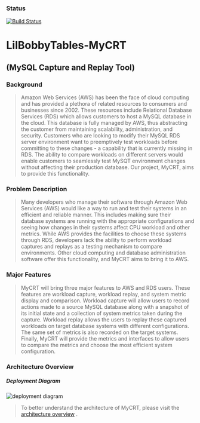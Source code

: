 ### Status
[![Build Status](https://travis-ci.org/CPSECapstone/LilBobbyTables-MyCRT.svg?branch=master)](https://travis-ci.org/CPSECapstone/LilBobbyTables-MyCRT)


# LilBobbyTables-MyCRT
## (MySQL Capture and Replay Tool)

### Background
> Amazon Web Services (AWS) has been the face of cloud computing and has provided a plethora of related resources to consumers and businesses since 2002. These resources include Relational Database Services (RDS) which allows customers to host a MySQL database in the cloud. This database is fully managed by AWS, thus abstracting the customer from maintaining scalability, administration, and security. Customers who are looking to modify their MySQL RDS server environment want to preemptively test workloads before committing to these changes - a capability that is currently missing in RDS. The ability to compare workloads on different servers would enable customers to seamlessly test MySQT environment changes without affecting their production database. Our project, MyCRT, aims to provide this functionality.

### Problem Description
> Many developers who manage their software through Amazon Web Services (AWS) would like a way to run and test their systems in an efficient and reliable manner. This includes making sure their database systems are running with the appropriate configurations and seeing how changes in their systems affect CPU workload and other metrics. While AWS provides the facilities to choose these systems through RDS, developers lack the ability to perform workload captures and replays as a testing mechanism to compare environments. Other cloud computing and database administration software offer this functionality, and MyCRT aims to bring it to AWS.

### Major Features
> MyCRT will bring three major features to AWS and RDS users. These features are workload capture, workload replay, and system metric display and comparison. Workload capture will allow users to record actions made to a source MySQL database along with a snapshot of its initial state and a collection of system metrics taken during the capture. Workload replay allows the users to replay these captured workloads on target database systems with different configurations. The same set of metrics is also recorded on the target systems. Finally, MyCRT will provide the metrics and interfaces to allow users to compare the metrics and choose the most efficient system configuration.

### Architecture Overview
##### Deployment Diagram
![deployment diagram](https://user-images.githubusercontent.com/9324880/33972167-58c08d68-e031-11e7-8113-39390eddff8d.png)
> To better understand the architecture of MyCRT, please visit the [architecture overview](https://github.com/CPSECapstone/LilBobbyTables-MyCRT/wiki/Architecture-Overview)
.
